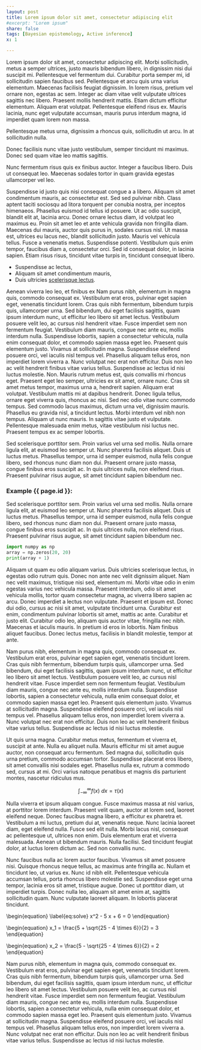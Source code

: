 ```yaml
---
layout: post
title: Lorem ipsum dolor sit amet, consectetur adipiscing elit
#excerpt: "Lorem ipsum"
share: false
tags: [Bayesian epistemology, Active inference]
x: 1

---
```


Lorem ipsum dolor sit amet, consectetur adipiscing elit. Morbi sollicitudin, metus a semper ultrices, justo mauris bibendum libero, in dignissim nisi dui suscipit mi. Pellentesque vel fermentum dui. Curabitur porta semper mi, id sollicitudin sapien faucibus sed. Pellentesque et arcu quis urna varius elementum. Maecenas facilisis feugiat dignissim. In lorem risus, pretium vel ornare non, egestas ac sem. Integer ac diam vitae velit vulputate ultrices sagittis nec libero. Praesent mollis hendrerit mattis. Etiam dictum efficitur elementum. Aliquam erat volutpat. Pellentesque eleifend risus ex. Mauris lacinia, nunc eget vulputate accumsan, mauris purus interdum magna, id imperdiet quam lorem non massa.

Pellentesque metus urna, dignissim a rhoncus quis, sollicitudin ut arcu. In at sollicitudin nulla. 

Donec facilisis nunc vitae justo vestibulum, semper tincidunt mi maximus. Donec sed quam vitae leo mattis sagittis. 

Nunc fermentum risus quis ex finibus auctor. Integer a faucibus libero. Duis ut consequat leo. Maecenas sodales tortor in quam gravida egestas ullamcorper vel leo.

Suspendisse id justo quis nisi consequat congue a a libero. Aliquam sit amet condimentum mauris, ac consectetur est. Sed sed pulvinar nibh. Class aptent taciti sociosqu ad litora torquent per conubia nostra, per inceptos himenaeos. Phasellus euismod id tellus id posuere. Ut ac odio suscipit, blandit elit at, lacinia arcu. Donec ornare lectus diam, id volutpat leo maximus eu. Proin sit amet leo et ante vehicula gravida non fringilla diam. Maecenas dui mauris, auctor quis purus in, sodales cursus nisl. Ut massa est, ultrices eu lacus nec, blandit sollicitudin justo. Mauris vel vehicula tellus. Fusce a venenatis metus. Suspendisse potenti. Vestibulum quis enim tempor, faucibus diam a, consectetur orci. Sed id consequat dolor, in lacinia sapien. Etiam risus risus, tincidunt vitae turpis in, tincidunt consequat libero.

* Suspendisse ac lectus,
* Aliquam sit amet condimentum mauris,
* Duis ultricies [scelerisque lectus](google.com).

Aenean viverra leo leo, et finibus ex Nam purus nibh, elementum in magna quis, commodo consequat ex. Vestibulum erat eros, pulvinar eget sapien eget, venenatis tincidunt lorem. Cras quis nibh fermentum, bibendum turpis quis, ullamcorper urna. Sed bibendum, dui eget facilisis sagittis, quam ipsum interdum nunc, ut efficitur leo libero sit amet lectus. Vestibulum posuere velit leo, ac cursus nisl hendrerit vitae. Fusce imperdiet sem non fermentum feugiat. Vestibulum diam mauris, congue nec ante eu, mollis interdum nulla. Suspendisse lobortis, sapien a consectetur vehicula, nulla enim consequat dolor, et commodo sapien massa eget leo. Praesent quis elementum justo. Vivamus at sollicitudin magna. Suspendisse eleifend posuere orci, vel iaculis nisl tempus vel. Phasellus aliquam tellus eros, non imperdiet lorem viverra a. Nunc volutpat nec erat non efficitur. Duis non leo ac velit hendrerit finibus vitae varius tellus. Suspendisse ac lectus id nisi luctus molestie. Non. Mauris rutrum metus est, quis convallis mi rhoncus eget. Praesent eget leo semper, ultricies ex sit amet, ornare nunc. Cras sit amet metus tempor, maximus urna a, hendrerit sapien. Aliquam erat volutpat. Vestibulum mattis mi at dapibus hendrerit. Donec ligula tellus, ornare eget viverra quis, rhoncus ac nisi. Sed nec odio vitae nunc commodo tempus. Sed commodo lacus maximus, dictum urna vel, dignissim mauris. Phasellus eu gravida nisl, a tincidunt lectus. Morbi interdum vel nibh non tempus. Aliquam ut nunc mauris. In sagittis vitae justo et vulputate. Pellentesque malesuada enim metus, vitae vestibulum nisi luctus nec. Praesent tempus ex ac semper lobortis.

Sed scelerisque porttitor sem. Proin varius vel urna sed mollis. Nulla ornare ligula elit, at euismod leo semper ut. Nunc pharetra facilisis aliquet. Duis ut luctus metus. Phasellus tempor, urna id semper euismod, nulla felis congue libero, sed rhoncus nunc diam non dui. Praesent ornare justo massa, congue finibus eros suscipit ac. In quis ultrices nulla, non eleifend risus. Praesent pulvinar risus augue, sit amet tincidunt sapien bibendum nec.

### Example {{ page.id }}:

Sed scelerisque porttitor sem. Proin varius vel urna sed mollis. Nulla ornare ligula elit, at euismod leo semper ut. Nunc pharetra facilisis aliquet. Duis ut luctus metus. Phasellus tempor, urna id semper euismod, nulla felis congue libero, sed rhoncus nunc diam non dui. Praesent ornare justo massa, congue finibus eros suscipit ac. In quis ultrices nulla, non eleifend risus. Praesent pulvinar risus augue, sit amet tincidunt sapien bibendum nec.

 
```python
import numpy as np
array = np.zeros(20, 20) 
print(array + 1)
```


Aliquam ut quam eu odio aliquam varius. Duis ultricies scelerisque lectus, in egestas odio rutrum quis. Donec non ante nec velit dignissim aliquet. Nam nec velit maximus, tristique nisi sed, elementum mi. Morbi vitae odio in enim egestas varius nec vehicula massa. Praesent interdum, odio sit amet vehicula mollis, tortor quam consectetur magna, ac viverra libero sapien ac arcu. Donec imperdiet a lectus non vulputate. Praesent et ipsum est. Donec dui odio, cursus ac nisi sit amet, vulputate tincidunt urna. Curabitur est enim, condimentum pulvinar lobortis sit amet, mattis ac ante. Curabitur et justo elit. Curabitur odio leo, aliquam quis auctor vitae, fringilla nec nibh. Maecenas et iaculis mauris. In pretium id eros in lobortis. Nam finibus aliquet faucibus. Donec lectus metus, facilisis in blandit molestie, tempor at ante.

Nam purus nibh, elementum in magna quis, commodo consequat ex. Vestibulum erat eros, pulvinar eget sapien eget, venenatis tincidunt lorem. Cras quis nibh fermentum, bibendum turpis quis, ullamcorper urna. Sed bibendum, dui eget facilisis sagittis, quam ipsum interdum nunc, ut efficitur leo libero sit amet lectus. Vestibulum posuere velit leo, ac cursus nisl hendrerit vitae. Fusce imperdiet sem non fermentum feugiat. Vestibulum diam mauris, congue nec ante eu, mollis interdum nulla. Suspendisse lobortis, sapien a consectetur vehicula, nulla enim consequat dolor, et commodo sapien massa eget leo. Praesent quis elementum justo. Vivamus at sollicitudin magna. Suspendisse eleifend posuere orci, vel iaculis nisl tempus vel. Phasellus aliquam tellus eros, non imperdiet lorem viverra a. Nunc volutpat nec erat non efficitur. Duis non leo ac velit hendrerit finibus vitae varius tellus. Suspendisse ac lectus id nisi luctus molestie.

Ut quis urna magna. Curabitur metus metus, fermentum et viverra et, suscipit at ante. Nulla eu aliquet nulla. Mauris efficitur mi sit amet augue auctor, non consequat arcu fermentum. Sed magna dui, sollicitudin quis urna pretium, commodo accumsan tortor. Suspendisse placerat eros libero, sit amet convallis nisi sodales eget. Phasellus nulla ex, rutrum a commodo sed, cursus at mi. Orci varius natoque penatibus et magnis dis parturient montes, nascetur ridiculus mus.

$$\int_{-\infty}^{\infty} f(x) \ dx = \tau(x)$$

Nulla viverra et ipsum aliquam congue. Fusce maximus massa at nisl varius, at porttitor lorem interdum. Praesent velit quam, auctor at lorem sed, laoreet eleifend neque. Donec faucibus magna libero, a efficitur ex pharetra et. Vestibulum a mi luctus, pretium dui at, venenatis neque. Nunc lacinia laoreet diam, eget eleifend nulla. Fusce sed elit nulla. Morbi lacus nisl, consequat ac pellentesque ut, ultrices non enim. Duis elementum erat et viverra malesuada. Aenean ut bibendum mauris. Nulla facilisi. Sed tincidunt feugiat dolor, at luctus lorem dictum ac. Sed non convallis nunc.

Nunc faucibus nulla ac lorem auctor faucibus. Vivamus sit amet posuere nisi. Quisque rhoncus neque tellus, ac maximus ante fringilla ac. Nullam et tincidunt leo, ut varius ex. Nunc id nibh elit. Pellentesque vehicula accumsan tellus, porta rhoncus libero molestie sed. Suspendisse eget urna tempor, lacinia eros sit amet, tristique augue. Donec ut porttitor diam, ut imperdiet turpis. Donec nulla leo, aliquam sit amet enim at, sagittis sollicitudin quam. Nunc vulputate laoreet aliquam. In lobortis placerat tincidunt.

\begin{equation} \label{eq:solve}
x^2 - 5 x + 6 = 0
\end{equation}

\begin{equation}
x_1 = \frac{5 + \sqrt{25 - 4 \times 6}}{2} = 3
\end{equation}

\begin{equation}
x_2 = \frac{5 - \sqrt{25 - 4 \times 6}}{2} = 2
\end{equation}

Nam purus nibh, elementum in magna quis, commodo consequat ex. Vestibulum erat eros, pulvinar eget sapien eget, venenatis tincidunt lorem. Cras quis nibh fermentum, bibendum turpis quis, ullamcorper urna. Sed bibendum, dui eget facilisis sagittis, quam ipsum interdum nunc, ut efficitur leo libero sit amet lectus. Vestibulum posuere velit leo, ac cursus nisl hendrerit vitae. Fusce imperdiet sem non fermentum feugiat. Vestibulum diam mauris, congue nec ante eu, mollis interdum nulla. Suspendisse lobortis, sapien a consectetur vehicula, nulla enim consequat dolor, et commodo sapien massa eget leo. Praesent quis elementum justo. Vivamus at sollicitudin magna. Suspendisse eleifend posuere orci, vel iaculis nisl tempus vel. Phasellus aliquam tellus eros, non imperdiet lorem viverra a. Nunc volutpat nec erat non efficitur. Duis non leo ac velit hendrerit finibus vitae varius tellus. Suspendisse ac lectus id nisi luctus molestie.

